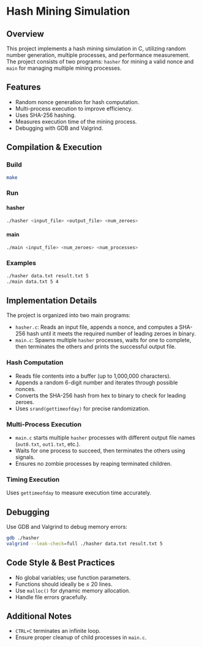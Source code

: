 # Hash Mining Simulation

## Overview
This project implements a hash mining simulation in C, utilizing random number generation, multiple processes, and performance measurement. The project consists of two programs: `hasher` for mining a valid nonce and `main` for managing multiple mining processes.

## Features
- Random nonce generation for hash computation.
- Multi-process execution to improve efficiency.
- Uses SHA-256 hashing.
- Measures execution time of the mining process.
- Debugging with GDB and Valgrind.

## Compilation & Execution
### Build
```sh
make
```

### Run
#### hasher
```sh
./hasher <input_file> <output_file> <num_zeroes>
```
#### main
```sh
./main <input_file> <num_zeroes> <num_processes>
```

### Examples
```sh
./hasher data.txt result.txt 5
./main data.txt 5 4
```

## Implementation Details
The project is organized into two main programs:
- `hasher.c`: Reads an input file, appends a nonce, and computes a SHA-256 hash until it meets the required number of leading zeroes in binary.
- `main.c`: Spawns multiple `hasher` processes, waits for one to complete, then terminates the others and prints the successful output file.

### Hash Computation
- Reads file contents into a buffer (up to 1,000,000 characters).
- Appends a random 6-digit number and iterates through possible nonces.
- Converts the SHA-256 hash from hex to binary to check for leading zeroes.
- Uses `srand(gettimeofday)` for precise randomization.

### Multi-Process Execution
- `main.c` starts multiple `hasher` processes with different output file names (`out0.txt`, `out1.txt`, etc.).
- Waits for one process to succeed, then terminates the others using signals.
- Ensures no zombie processes by reaping terminated children.

### Timing Execution
Uses `gettimeofday` to measure execution time accurately.

## Debugging
Use GDB and Valgrind to debug memory errors:
```sh
gdb ./hasher
valgrind --leak-check=full ./hasher data.txt result.txt 5
```

## Code Style & Best Practices
- No global variables; use function parameters.
- Functions should ideally be ≤ 20 lines.
- Use `malloc()` for dynamic memory allocation.
- Handle file errors gracefully.

## Additional Notes
- `CTRL+C` terminates an infinite loop.
- Ensure proper cleanup of child processes in `main.c`.
